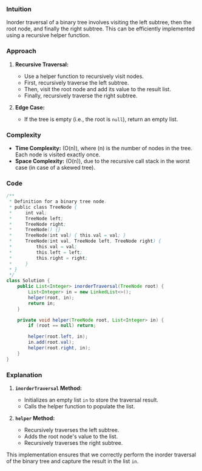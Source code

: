 ### Intuition
Inorder traversal of a binary tree involves visiting the left subtree, then the root node, and finally the right subtree. This can be efficiently implemented using a recursive helper function.

### Approach
1. **Recursive Traversal:**
   - Use a helper function to recursively visit nodes.
   - First, recursively traverse the left subtree.
   - Then, visit the root node and add its value to the result list.
   - Finally, recursively traverse the right subtree.

2. **Edge Case:**
   - If the tree is empty (i.e., the root is `null`), return an empty list.

### Complexity
- **Time Complexity:** \(O(n)\), where \(n\) is the number of nodes in the tree. Each node is visited exactly once.
- **Space Complexity:** \(O(n)\), due to the recursive call stack in the worst case (in case of a skewed tree).

### Code
```java
/**
 * Definition for a binary tree node.
 * public class TreeNode {
 *     int val;
 *     TreeNode left;
 *     TreeNode right;
 *     TreeNode() {}
 *     TreeNode(int val) { this.val = val; }
 *     TreeNode(int val, TreeNode left, TreeNode right) {
 *         this.val = val;
 *         this.left = left;
 *         this.right = right;
 *     }
 * }
 */
class Solution {
    public List<Integer> inorderTraversal(TreeNode root) {
        List<Integer> in = new LinkedList<>();
        helper(root, in);
        return in;
    }

    private void helper(TreeNode root, List<Integer> in) {
        if (root == null) return;

        helper(root.left, in);
        in.add(root.val);
        helper(root.right, in);
    }
}
```

### Explanation
1. **`inorderTraversal` Method:**
   - Initializes an empty list `in` to store the traversal result.
   - Calls the helper function to populate the list.

2. **`helper` Method:**
   - Recursively traverses the left subtree.
   - Adds the root node's value to the list.
   - Recursively traverses the right subtree.

This implementation ensures that we correctly perform the inorder traversal of the binary tree and capture the result in the list `in`.